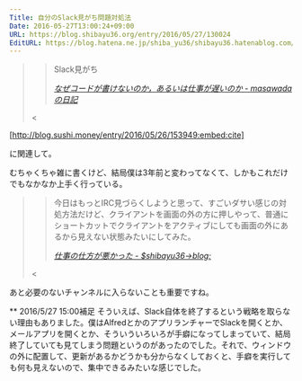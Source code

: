 ```yaml
---
Title: 自分のSlack見がち問題対処法
Date: 2016-05-27T13:00:24+09:00
URL: https://blog.shibayu36.org/entry/2016/05/27/130024
EditURL: https://blog.hatena.ne.jp/shiba_yu36/shibayu36.hatenablog.com/atom/entry/6653812171398407062
---
```


><blockquote cite="http://masawada.hatenadiary.com/entry/2016/05/26/134500" data-uuid="6653812171398406776"><p>Slack見がち</p><cite><a href="http://masawada.hatenadiary.com/entry/2016/05/26/134500">なぜコードが書けないのか，あるいは仕事が遅いのか - masawadaの日記</a></cite></blockquote><

[http://blog.sushi.money/entry/2016/05/26/153949:embed:cite]


に関連して。

むちゃくちゃ雑に書くけど、結局僕は3年前と変わってなくて、しかもこれだけでもなかなか上手く行っている。

><blockquote cite="http://blog.shibayu36.org/entry/2013/06/18/193932" data-uuid="6653812171398406848"><p>今日はもっとIRC見づらくしようと思って、すごいダサい感じの対処方法だけど、クライアントを画面の外の方に押しやって、普通にショートカットでクライアントをアクティブにしても画面の外にあるから見えない状態みたいにしてみた。</p><cite><a href="http://blog.shibayu36.org/entry/2013/06/18/193932">仕事の仕方が悪かった - $shibayu36-&gt;blog;</a></cite></blockquote><


あと必要のないチャンネルに入らないことも重要ですね。

** 2016/5/27 15:00補足
そういえば、Slack自体を終了するという戦略を取らない理由もありました。僕はAlfredとかのアプリランチャーでSlackを開くとか、メールアプリを開くとか、そういういろいろが手癖になってしまっていて、結局終了していても見てしまう問題というのがあったのでした。それで、ウィンドウの外に配置して、更新があるかどうかも分からなくしておくと、手癖を実行しても何も見えないので、集中できるみたいな感じでした。
